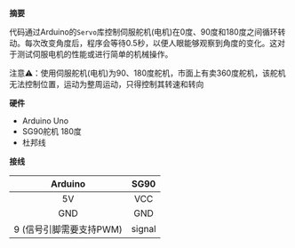 **摘要**

​	代码通过Arduino的`Servo`库控制伺服舵机(电机)在0度、90度和180度之间循环转动。每次改变角度后，程序会等待0.5秒，以便人眼能够观察到角度的变化。这对于测试伺服电机的性能或进行简单的机械操作。

​	注意⚠️：使用伺服舵机(电机)为90、180度舵机，市面上有卖360度舵机，该舵机无法控制位置，运动为整周运动，只得控制其转速和转向

**硬件**

- Arduino Uno
- SG90舵机 180度
- 杜邦线

**接线**

|         Arduino         |  SG90  |
| :---------------------: | :----: |
|           5V            |  VCC   |
|           GND           |  GND   |
| 9 (信号引脚需要支持PWM) | signal |

